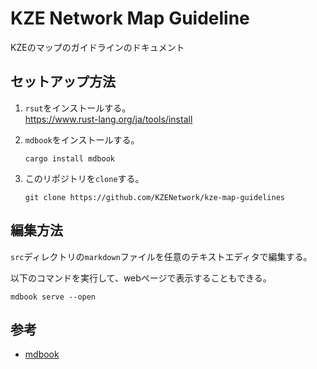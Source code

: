 # KZE Network Map Guideline

KZEのマップのガイドラインのドキュメント

## セットアップ方法

1. `rsut`をインストールする。<br>
    https://www.rust-lang.org/ja/tools/install

2. `mdbook`をインストールする。<br>
    ```
    cargo install mdbook
    ```
3. このリポジトリを`clone`する。<br>
    ```
    git clone https://github.com/KZENetwork/kze-map-guidelines
    ```

## 編集方法

`src`ディレクトリの`markdown`ファイルを任意のテキストエディタで編集する。<br>

以下のコマンドを実行して、webページで表示することもできる。
```
mdbook serve --open
```

## 参考
- [mdbook](https://rust-lang.github.io/mdBook/index.html)
